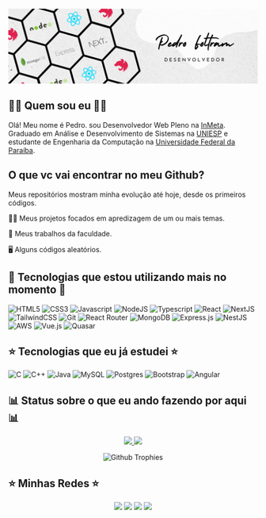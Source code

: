 <!-- Banner -->

![Banner](images/banner.png)

<!-- About me -->

## 👩‍💻 Quem sou eu 👩‍💻

Olá! Meu nome é Pedro. sou Desenvolvedor Web Pleno na [InMeta](https://www.inmeta.com.br/). Graduado em Análise e Desenvolvimento de Sistemas na [UNIESP](https://www.iesp.edu.br/portal) e estudante de Engenharia da Computação na [Universidade Federal da Paraíba](https://ufpb.br).

## O que vc vai encontrar no meu Github?

Meus repositórios mostram minha evolução até hoje, desde os primeiros códigos.

👩‍💻 Meus projetos focados em apredizagem de um ou mais temas.

📑️ Meus trabalhos da faculdade.

🖥️ Alguns códigos aleatórios.

## 🌟 Tecnologias que estou utilizando mais no momento 🌟

![HTML5](https://img.shields.io/badge/HTML5-E34F26?style=for-the-badge&logo=html5&logoColor=white)
![CSS3](https://img.shields.io/badge/CSS3-1572B6?style=for-the-badge&logo=css3&logoColor=white)
![Javascript](https://img.shields.io/badge/JavaScript-323330?style=for-the-badge&logo=javascript&logoColor=F7DF1E)
![NodeJS](https://img.shields.io/badge/Node.js-43853D?style=for-the-badge&logo=node.js&logoColor=white)
![Typescript](https://img.shields.io/badge/TypeScript-007ACC?style=for-the-badge&logo=typescript&logoColor=white)
![React](https://img.shields.io/badge/React-20232A?style=for-the-badge&logo=react&logoColor=61DAFB)
![NextJS](https://img.shields.io/badge/next.js-000000?style=for-the-badge&logo=nextdotjs&logoColor=white)
![TailwindCSS](https://img.shields.io/badge/Tailwind_CSS-38B2AC?style=for-the-badge&logo=tailwind-css&logoColor=white)
![Git](https://img.shields.io/badge/GIT-E44C30?style=for-the-badge&logo=git&logoColor=white)
![React Router](https://img.shields.io/badge/React_Router-CA4245?style=for-the-badge&logo=react-router&logoColor=white)
![MongoDB](https://img.shields.io/badge/MongoDB-%234ea94b.svg?style=for-the-badge&logo=mongodb&logoColor=white)
![Express.js](https://img.shields.io/badge/express.js-%23404d59.svg?logo=express&logoColor=%2361DAFB&style=for-the-badge)
![NestJS](https://img.shields.io/badge/nestjs-%23E0234E.svg?style=for-the-badge&logo=nestjs&logoColor=white)
![AWS](https://img.shields.io/badge/AWS-%23FF9900.svg?style=for-the-badge&logo=amazon-aws&logoColor=white)
![Vue.js](https://img.shields.io/badge/vuejs-%2335495e.svg?style=for-the-badge&logo=vuedotjs&logoColor=%234FC08D)
![Quasar](https://img.shields.io/badge/Quasar-16B7FB?style=for-the-badge&logo=quasar&logoColor=black)

## ⭐ Tecnologias que eu já estudei ⭐

![C](https://img.shields.io/badge/C-00599C?style=for-the-badge&logo=c&logoColor=white)
![C++](https://img.shields.io/badge/C%2B%2B-00599C?style=for-the-badge&logo=c%2B%2B&logoColor=white)
![Java](https://img.shields.io/badge/Java-ED8B00?style=for-the-badge&logo=java&logoColor=white)
![MySQL](https://img.shields.io/badge/MySQL-FFC500?style=for-the-badge&logo=mysql&logoColor=black)
![Postgres](https://img.shields.io/badge/PostgreSQL-316192?style=for-the-badge&logo=postgresql&logoColor=white)
![Bootstrap](https://img.shields.io/badge/Bootstrap-563D7C?style=for-the-badge&logo=bootstrap&logoColor=white)
![Angular](https://img.shields.io/badge/angular-%23DD0031.svg?style=for-the-badge&logo=angular&logoColor=white)

## 📊 Status sobre o que eu ando fazendo por aqui 📊

<!-- GitHub Stats -->
<div align="center">
  <a href="https://github.com/pedroaugustofb">
    <img height="150" src="https://github-readme-stats.vercel.app/api?username=pedroaugustofb&show_icons=true&theme=nord&include_all_commits=true&count_private=true"/>
    <img height="150" src="https://github-readme-stats.vercel.app/api/top-langs/?username=pedroaugustofb&layout=compact&langs_count=7&theme=nord"/>
  </a>
</div>
<div align = "center">

<!-- ![Status pedroaugustofb](https://github-profile-summary-cards.vercel.app/api/cards/stats?username=pedroaugustofb&theme=nord_dark) -->

![Github Trophies](https://github-profile-trophy.vercel.app/?username=pedroaugustofb&theme=nord&column=6&row=1&margin-w=10)

</div>

## ⭐ Minhas Redes ⭐

<!-- Social Links -->
<div align="center"> 
  <a href="https://instagram.com/pedroaugustofb" target="_blank"><img src="https://img.shields.io/badge/-Instagram-%23E4405F?style=for-the-badge&logo=instagram&logoColor=white" target="_blank"></a>
  <a href="https://wa.me/5583986251686" target="_blank"><img src="https://img.shields.io/badge/-Whatsapp-%2325D366?style=for-the-badge&logo=whatsapp&logoColor=white" target="_blank"></a>
  <a href="mailto:pedroaugustofolb@gmail.com"><img src="https://img.shields.io/badge/-Gmail-%23333?style=for-the-badge&logo=gmail&logoColor=white" target="_blank"></a>
  <a href="https://www.linkedin.com/in/pedrofoltram/" target="_blank"><img src="https://img.shields.io/badge/-LinkedIn-%230077B5?style=for-the-badge&logo=linkedin&logoColor=white" target="_blank"></a> 
</div>
